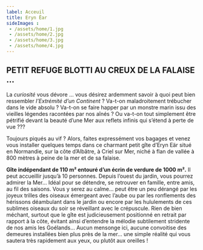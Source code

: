 ```yaml
---
label: Acceuil
title: Eryn Ëar
sideImages : 
 - /assets/home/1.jpg
 - /assets/home/2.jpg
 - /assets/home/3.jpg
 - /assets/home/4.jpg
---
```


## PETIT  REFUGE  BLOTTI  AU  CREUX  DE  LA  FALAISE …

La _curiosité_ vous dévore … vous désirez ardemment savoir à quoi peut bien ressembler _l’Extrémité d’un Continent_ ? Va-t-on maladroitement trébucher dans le vide absolu ? Va-t-on se faire happer par un monstre marin issu des vieilles légendes racontées par nos aînés ? Ou va-t-on tout simplement être pétrifié devant la beauté d’une Mer aux reflets infinis qui s’étend à perte de vue ???

Toujours piqués au vif ? Alors, faites expressément vos bagages et venez vous installer quelques temps dans ce charmant petit gîte d’Eryn Eär situé en Normandie, sur la côte d’Albâtre, à Criel sur Mer, niché à flan de vallée à 800 mètres à peine de la mer et de sa falaise.

__Gîte indépendant de 110 m² entouré d’un écrin de verdure de 1000 m².__ Il peut accueillir jusqu’à 10 personnes. Depuis l’ouest du jardin, vous pourrez admirer la Mer… Idéal pour se détendre, se retrouver en famille, entre amis, au fil des saisons. Vous y serez au calme… peut être un peu dérangé par les joyeux trilles des oiseaux émergeant avec l’aube ou par les ronflements des hérissons déambulant dans le jardin ou encore par les hululements de ces sublimes oiseaux du soir se réveillant avec le crépuscule.  Rien de bien méchant, surtout que le gîte est judicieusement positionné en retrait par rapport à la côte, évitant ainsi d’entendre la mélodie subtilement stridente de nos amis les Goélands… Aucun mensonge ici, aucune convoitise des demeures installées bien plus près de la mer… une simple réalité qui vous sautera très rapidement aux yeux, ou plutôt aux oreilles !

